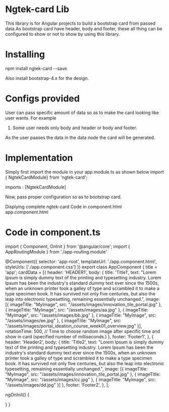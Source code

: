 # Ngtek-card Lib


This library is for Angular  projects to build a bootstrap card from passed data.As bootstrap card have header, body and footer, these all thing can be configured to show or not to show by using this library.

# Installing
npm install ngtek-card --save

Also install bootstrap-4.x for the design.


# Configs provided

User can pass specific amount of data so as to make the card looking like user wants. For example 
1) Some user needs only body and header or body and footer.

As the user paases the data in the data node the card will be generated.

# Implementation
Simply first import the module in your app.module.ts as shown below
import { NgtekCardModule} from 'ngtek-card';

imports : [NgtekCardModule]

Now, pass proper configuration so as to bootstrap card.

Displying complete ngtek-card
Code in component.html
app.component.html

<div class="row">
    <div class="col-md-3 text-center p-5" *ngFor="let cdata of cardData">
        <lib-ngtek-card [data]="cdata"></lib-ngtek-card>
    </div>
</div>

# Code in component.ts
import { Component, OnInit } from '@angular/core';
import { AppRoutingModule } from './app-routing.module'

@Component({
  selector: 'app-root',
  templateUrl: './app.component.html',
  styleUrls: ['./app.component.css']
})
export class AppComponent {
  title = 'app';
  cardData = [{
    header: 'HEADER1',
    body: {
      title: 'Title1',
      text: "Lorem Ipsum is simply dummy text of the printing and typesetting industry. Lorem Ipsum has been the industry's standard dummy text ever since the 1500s, when an unknown printer took a galley of type and scrambled it to make a type specimen book. It has survived not only five centuries, but also the leap into electronic typesetting, remaining essentially unchanged.",
      image: [{ imageTitle: "MyImage", src: "/assets/images/innovation_tile_portal.jpg" },
      { imageTitle: "MyImage", src: "/assets/images/aa.jpg" },
      { imageTitle: "MyImage", src: "/assets/images/bb.jpg" },
      { imageTitle: "MyImage", src: "/assets/images/ee.jpg" },
      { imageTitle: "MyImage", src: "/assets/images/portal_ideation_course_week01_overview.jpg" }],
      rotationTime: 500, // Time to choose random image after specific time and show in card (specified number of milliseconds.)
    },
    footer: 'Footer1',
  },
  {
    header: 'Header2',
    body: {
      title: 'Title2',
      text: "Lorem Ipsum is simply dummy text of the printing and typesetting industry. Lorem Ipsum has been the industry's standard dummy text ever since the 1500s, when an unknown printer took a galley of type and scrambled it to make a type specimen book. It has survived not only five centuries, but also the leap into electronic typesetting, remaining essentially unchanged.",
      image: [{ imageTitle: "MyImage", src: "/assets/images/innovation_tile_portal.jpg" },
      { imageTitle: "MyImage", src: "/assets/images/cc.jpg" },
      { imageTitle: "MyImage", src: "/assets/images/dd.jpg" }]
    },
    footer: 'Footer2',
  },
  ];

  ngOnInit() {

  }
}

